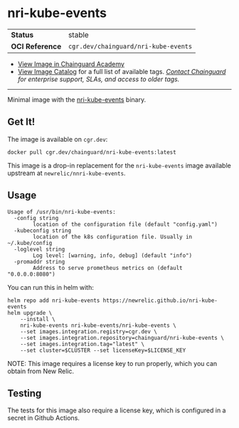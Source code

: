 <!--monopod:start-->
# nri-kube-events
| | |
| - | - |
| **Status** | stable |
| **OCI Reference** | `cgr.dev/chainguard/nri-kube-events` |


* [View Image in Chainguard Academy](https://edu.chainguard.dev/chainguard/chainguard-images/reference/nri-kube-events/overview/)
* [View Image Catalog](https://console.enforce.dev/images/catalog) for a full list of available tags.
*[Contact Chainguard](https://www.chainguard.dev/chainguard-images) for enterprise support, SLAs, and access to older tags.*

---
<!--monopod:end-->

Minimal image with the [nri-kube-events](https://github.com/newrelic/nri-kube-events) binary.

## Get It!

The image is available on `cgr.dev`:

```
docker pull cgr.dev/chainguard/nri-kube-events:latest
```

This image is a drop-in replacement for the `nri-kube-events` image available upstream at `newrelic/nnri-kube-events`.

## Usage

```
Usage of /usr/bin/nri-kube-events:
  -config string
        location of the configuration file (default "config.yaml")
  -kubeconfig string
        location of the k8s configuration file. Usually in ~/.kube/config
  -loglevel string
        Log level: [warning, info, debug] (default "info")
  -promaddr string
        Address to serve prometheus metrics on (default "0.0.0.0:8080")
```

You can run this in helm with:

```shell
helm repo add nri-kube-events https://newrelic.github.io/nri-kube-events
helm upgrade \
    --install \
    nri-kube-events nri-kube-events/nri-kube-events \
    --set images.integration.registry=cgr.dev \
    --set images.integration.repository=chainguard/nri-kube-events \
    --set images.integration.tag="latest" \
    --set cluster=$CLUSTER --set licenseKey=$LICENSE_KEY
```

NOTE: This image requires a license key to run properly, which you can obtain from New Relic.

## Testing

The tests for this image also require a license key, which is configured in a secret in Github Actions.
